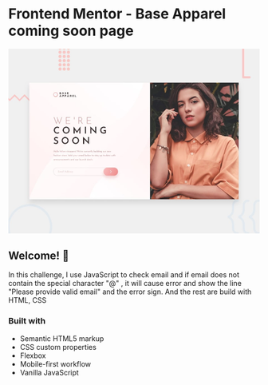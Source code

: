 # Frontend Mentor - Base Apparel coming soon page

![Design preview for the Base Apparel coming soon page coding challenge](./design/desktop-preview.jpg)

## Welcome! 👋

In this challenge, I use JavaScript to check email and if email does not contain the special character "@" , it will cause error and show the line "Please provide valid email" and the error sign.
And the rest are build with HTML, CSS

### Built with

- Semantic HTML5 markup
- CSS custom properties
- Flexbox
- Mobile-first workflow
- Vanilla JavaScript